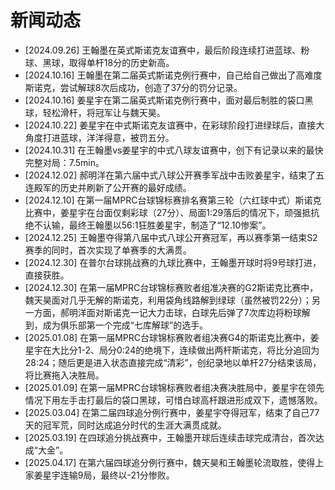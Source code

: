 # 新闻动态

- [2024.09.26] 王翰墨在英式斯诺克友谊赛中，最后阶段连续打进蓝球、粉球、黑球，取得单杆18分的历史新高。
- [2024.10.16] 王翰墨在第二届英式斯诺克例行赛中，自己给自己做出了高难度斯诺克，尝试解球8次后成功，创造了37分的罚分记录。
- [2024.10.16] 姜星宇在第二届英式斯诺克例行赛中，面对最后制胜的袋口黑球，轻松滑杆，将冠军让与魏天昊。
- [2024.10.22] 姜星宇在中式斯诺克友谊赛中，在彩球阶段打进绿球后，直接大角度打进蓝球，洋洋得意，被罚五分。
- [2024.10.31] 在王翰墨vs姜星宇的中式八球友谊赛中，创下有记录以来的最快完整对局：7.5min。
- [2024.12.02] 郝明洋在第六届中式八球公开赛季军战中击败姜星宇，结束了五连殿军的历史并刷新了公开赛的最好成绩。
- [2024.12.10] 在第一届MPRC台球锦标赛排名赛第三轮（六红球中式）斯诺克比赛中，姜星宇在台面仅剩彩球（27分）、局面1:29落后的情况下，顽强抵抗绝不认输，最终王翰墨以56:1狂胜姜星宇，制造了“12.10惨案”。
- [2024.12.25] 王翰墨夺得第八届中式八球公开赛冠军，再以赛季第一结束S2赛季的同时，首次实现了单赛季的大满贯。
- [2024.12.30] 在普尔台球挑战赛的九球比赛中，王翰墨开球时将9号球打进，直接获胜。
- [2024.12.30] 在第一届MPRC台球锦标赛败者组准决赛的G2斯诺克比赛中，魏天昊面对几乎无解的斯诺克，利用袋角线路解到绿球（虽然被罚22分）；另一方面，郝明洋面对斯诺克一记大力击球，白球先后弹了7次库边将粉球解到，成为俱乐部第一个完成“七库解球”的选手。
- [2025.01.08] 在第一届MPRC台球锦标赛败者组决赛G4的斯诺克比赛中，姜星宇在大比分1-2、局分0:24的绝境下，连续做出两杆斯诺克，将比分追回为28:24；随后更是进入状态直接完成“清彩”，创纪录地以单杆27分结束该局，将比赛拖入决胜局。
- [2025.01.09] 在第一届MPRC台球锦标赛败者组决赛决胜局中，姜星宇在领先情况下用左手击打最后的袋口黑球，可惜白球高杆跟进形成双下，遗憾落败。
- [2025.03.04] 在第二届四球追分例行赛中，姜星宇夺得冠军，结束了自己77天的冠军荒，同时达成追分时代的生涯大满贯成就。
- [2025.03.19] 在四球追分挑战赛中，王翰墨开球后连续击球完成清台，首次达成“大金”。
- [2025.04.17] 在第六届四球追分例行赛中，魏天昊和王翰墨轮流取胜，使得上家姜星宇连输9局，最终以-21分惨败。